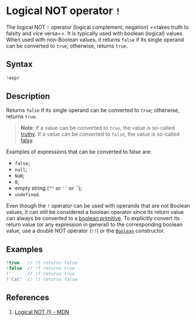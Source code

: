 # Logical NOT operator `!`

The logical NOT `!` operator (logical complement, negation) ==takes truth to falsity and vice versa==. It is typically used with boolean (logical) values. When used with non-Boolean values, it returns `false` if its single operand can be converted to `true`; otherwise, returns `true`.

## Syntax

```js
!expr
```

## Description

Returns `false` if its single operand can be converted to `true`; otherwise, returns `true`.

> **Note**: If a value can be converted to `true`, the value is so-called [truthy](https://developer.mozilla.org/en-US/docs/Glossary/Truthy). If a value can be converted to `false`, the value is so-called [falsy](https://developer.mozilla.org/en-US/docs/Glossary/Falsy).

Examples of expressions that can be converted to false are:

- `false`;
- `null`;
- `NaN`;
- `0`;
- empty string (`""` or `''` or ``);
- `undefined`.

Even though the `!` operator can be used with operands that are not Boolean values, it can still be considered a boolean operator since its return value can always be converted to a [boolean primitive](https://developer.mozilla.org/en-US/docs/Web/JavaScript/Data_structures#boolean_type). To explicitly convert its return value (or any expression in general) to the corresponding boolean value, use a double NOT operator (`!!`) or the [`Boolean`](https://developer.mozilla.org/en-US/docs/Web/JavaScript/Reference/Global_Objects/Boolean/Boolean) constructor.

## Examples

```js
!true	// !t returns false
!false	// !f returns true
!''		// !f returns true
!'Cat'	// !t returns false
```

## References

1. [Logical NOT (!) - MDN](https://developer.mozilla.org/en-US/docs/Web/JavaScript/Reference/Operators/Logical_NOT)